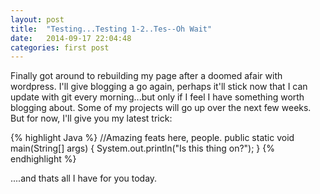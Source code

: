 ```yaml
---
layout: post
title:  "Testing...Testing 1-2..Tes--Oh Wait"
date:   2014-09-17 22:04:48
categories: first post
---
```

Finally got around to rebuilding my page after a doomed afair with wordpress. I'll give blogging a go again, perhaps it'll stick now that I can update with git every morning...but only if I feel I have something worth blogging about. Some of my projects will go up over the next few weeks. But for now, I'll give you my latest trick:
 
{% highlight Java %}
//Amazing feats here, people.
public static void main(String[] args) {
  System.out.println("Is this thing on?");
}
{% endhighlight %}

....and thats all I have for you today. 
